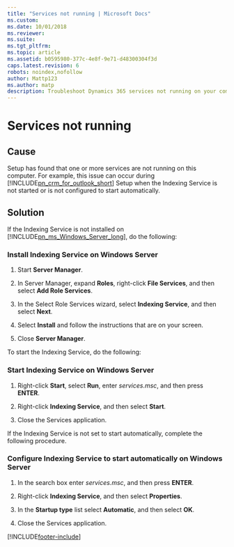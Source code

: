 ```yaml
---
title: "Services not running | Microsoft Docs"
ms.custom: 
ms.date: 10/01/2018
ms.reviewer: 
ms.suite: 
ms.tgt_pltfrm: 
ms.topic: article
ms.assetid: b0595980-377c-4e8f-9e71-d48300304f3d
caps.latest.revision: 6
robots: noindex,nofollow
author: Mattp123
ms.author: matp
description: Troubleshoot Dynamics 365 services not running on your computer. Learn how to install, start, and configure the Indexing Service on Windows Server.
---
```

# Services not running

## Cause
  
 Setup has found that one or more services are not running on this computer. For example, this issue can occur during [!INCLUDE[pn_crm_for_outlook_short](../includes/pn-crm-for-outlook-short.md)] Setup when the Indexing Service is not started or is not configured to start automatically.  
  
 ## Solution
  
 If the Indexing Service is not installed on [!INCLUDE[pn_ms_Windows_Server_long](../includes/pn-ms-windows-server-long.md)], do the following:  
  
### Install Indexing Service on Windows Server  
  
1.  Start **Server Manager**.  
  
2.  In Server Manager, expand **Roles**, right-click **File Services**, and then select **Add Role Services**.  
  
3.  In the Select Role Services wizard, select **Indexing Service**, and then select **Next**.  
  
4.  Select **Install** and follow the instructions that are on your screen.  
  
5.  Close **Server Manager**.  
  
 To start the Indexing Service, do the following:  
  
### Start Indexing Service on Windows Server  
  
1.  Right-click **Start**, select **Run**, enter *services.msc*, and then press **ENTER**.  
  
2.  Right-click **Indexing Service**, and then select **Start**.  
  
3.  Close the Services application.  
  
 If the Indexing Service is not set to start automatically, complete the following procedure.  
  
### Configure Indexing Service to start automatically on Windows Server  
  
1.  In the search box enter *services.msc*, and then press **ENTER**.  
  
2.  Right-click **Indexing Service**, and then select **Properties**.  
  
3.  In the **Startup type** list select **Automatic**, and then select **OK**.  
  
4.  Close the Services application.  
  



[!INCLUDE[footer-include](../../../includes/footer-banner.md)]